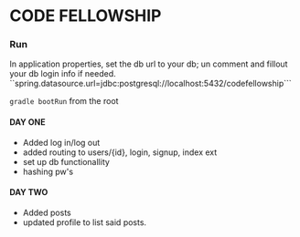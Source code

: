 # CODE FELLOWSHIP

### Run
In  application properties, set the db url to your db;
un comment and fillout your db login info if needed.
``spring.datasource.url=jdbc:postgresql://localhost:5432/codefellowship```

```gradle bootRun``` from the root

#### DAY ONE
* Added log in/log out
* added routing to users/{id}, login, signup, index ext
* set up db functionallity
* hashing pw's

#### DAY TWO
* Added posts
* updated profile to list said posts.
